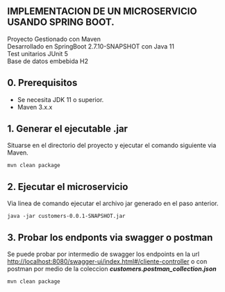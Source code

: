 ## IMPLEMENTACION DE UN MICROSERVICIO USANDO SPRING BOOT.

Proyecto Gestionado con Maven  
Desarrollado en SpringBoot 2.7.10-SNAPSHOT con Java 11  
Test unitarios JUnit 5  
Base de datos embebida H2

## 0\. Prerequisitos

*   Se necesita JDK 11 o superior.
*   Maven 3.x.x

## 1\. Generar el ejecutable .jar

Situarse en el directorio del proyecto y ejecutar el comando siguiente via Maven.

```plaintext
mvn clean package
```

## 2\. Ejecutar el microservicio

Via linea de comando ejecutar el archivo jar generado en el paso anterior.

```plaintext
java -jar customers-0.0.1-SNAPSHOT.jar
```

## 3\. Probar los endponts via swagger o postman

Se puede probar por intermedio de swagger los endpoints en la url [http://localhost:8080/swagger-ui/index.html#/cliente-controller](http://localhost:8080/swagger-ui/index.html#/cliente-controller) o con postman por medio de la coleccion _**customers.postman\_collection.json**_

```xml
mvn clean package
```
